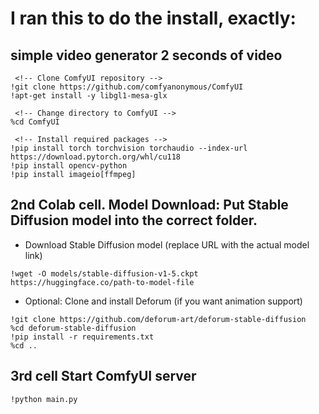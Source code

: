 # I ran this to do the install, exactly:
## simple video generator 2 seconds of video
```
 <!-- Clone ComfyUI repository -->
!git clone https://github.com/comfyanonymous/ComfyUI
!apt-get install -y libgl1-mesa-glx

 <!-- Change directory to ComfyUI -->
%cd ComfyUI

 <!-- Install required packages -->
!pip install torch torchvision torchaudio --index-url https://download.pytorch.org/whl/cu118
!pip install opencv-python
!pip install imageio[ffmpeg]
```

## 2nd Colab cell. Model Download: Put Stable Diffusion model into the correct folder.
- Download Stable Diffusion model (replace URL with the actual model link)
```
!wget -O models/stable-diffusion-v1-5.ckpt https://huggingface.co/path-to-model-file
```
- Optional: Clone and install Deforum (if you want animation support)
```
!git clone https://github.com/deforum-art/deforum-stable-diffusion
%cd deforum-stable-diffusion
!pip install -r requirements.txt
%cd ..
```

## 3rd cell Start ComfyUI server
```
!python main.py